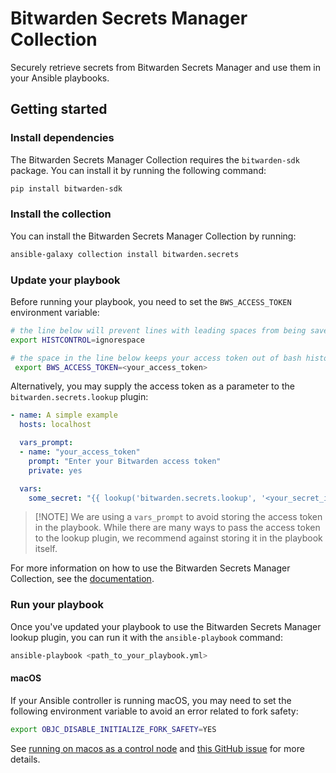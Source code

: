 # Bitwarden Secrets Manager Collection

Securely retrieve secrets from Bitwarden Secrets Manager and use them in your Ansible playbooks.

## Getting started

### Install dependencies

The Bitwarden Secrets Manager Collection requires the `bitwarden-sdk` package. You can install it by
running the following command:

```bash
pip install bitwarden-sdk
```

### Install the collection

You can install the Bitwarden Secrets Manager Collection by running:

```bash
ansible-galaxy collection install bitwarden.secrets
```

### Update your playbook

Before running your playbook, you need to set the `BWS_ACCESS_TOKEN` environment variable:

```bash
# the line below will prevent lines with leading spaces from being saved to bash history
export HISTCONTROL=ignorespace

# the space in the line below keeps your access token out of bash history
 export BWS_ACCESS_TOKEN=<your_access_token>
```

Alternatively, you may supply the access token as a parameter to the `bitwarden.secrets.lookup`
plugin:

<!-- prettier-ignore -->
```yaml
- name: A simple example
  hosts: localhost

  vars_prompt:
  - name: "your_access_token"
    prompt: "Enter your Bitwarden access token"
    private: yes

  vars:
    some_secret: "{{ lookup('bitwarden.secrets.lookup', '<your_secret_id>', access_token=your_access_token) }}"
```

> [!NOTE] We are using a `vars_prompt` to avoid storing the access token in the playbook. While
> there are many ways to pass the access token to the lookup plugin, we recommend against storing it
> in the playbook itself.

For more information on how to use the Bitwarden Secrets Manager Collection, see the
[documentation](https://bitwarden.com/help/ansible-integration).

### Run your playbook

Once you've updated your playbook to use the Bitwarden Secrets Manager lookup plugin, you can run it
with the `ansible-playbook` command:

```bash
ansible-playbook <path_to_your_playbook.yml>
```

#### macOS

If your Ansible controller is running macOS, you may need to set the following environment variable
to avoid an error related to fork safety:

```bash
export OBJC_DISABLE_INITIALIZE_FORK_SAFETY=YES
```

See
[running on macos as a control node](https://docs.ansible.com/ansible/latest/reference_appendices/faq.html#running-on-macos-as-a-control-node)
and [this GitHub issue](https://github.com/ansible/ansible/issues/49207) for more details.
